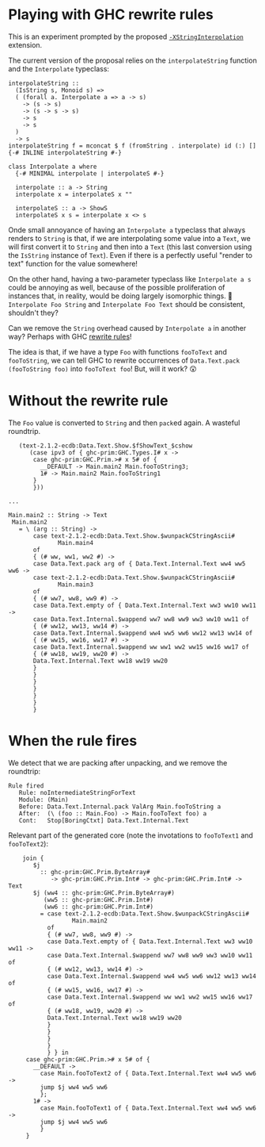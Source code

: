 # Playing with GHC rewrite rules

This is an experiment prompted by the proposed [`-XStringInterpolation`](https://discourse.haskell.org/t/updates-for-string-related-ghc-proposals/13160) extension.

The current version of the proposal relies on the `interpolateString` function and the `Interpolate` typeclass:

```
interpolateString ::
  (IsString s, Monoid s) =>
  ( (forall a. Interpolate a => a -> s)
    -> (s -> s)
    -> (s -> s -> s)
    -> s
    -> s
  )
  -> s
interpolateString f = mconcat $ f (fromString . interpolate) id (:) []
{-# INLINE interpolateString #-}

class Interpolate a where
  {-# MINIMAL interpolate | interpolateS #-}

  interpolate :: a -> String
  interpolate x = interpolateS x ""

  interpolateS :: a -> ShowS
  interpolateS x s = interpolate x <> s
```

Onde small annoyance of having an `Interpolate a` typeclass that always renders to `String` is that, if we are interpolating some value into a `Text`, we will first convert it to `String` and then into a `Text` (this last conversion using the `IsString` instance of `Text`). Even if there is a perfectly useful "render to text" function for the value somewhere! 

On the other hand, having a two-parameter typeclass like 
`Interpolate a s` could be annoying as well, because of the 
possible proliferation of instances that, in reality, would be doing largely isomorphic things. 🤔 `Interpolate Foo String` and `Interpolate Foo Text` should be consistent, shouldn't they?

Can we remove the `String` overhead caused by `Interpolate a` in another way? Perhaps with GHC [rewrite rules](https://ghc.gitlab.haskell.org/ghc/doc/users_guide/exts/rewrite_rules.html)!

The idea is that, if we have a type `Foo` with functions `fooToText` and `fooToString`, we can tell GHC to rewrite occurrences of `Data.Text.pack (fooToString foo)` into `fooToText foo`! But, will it work? 😲

# Without the rewrite rule

The `Foo` value is converted to `String` and then `pack`ed again. A wasteful roundtrip.

```
   (text-2.1.2-ecdb:Data.Text.Show.$fShowText_$cshow
      (case ipv3 of { ghc-prim:GHC.Types.I# x ->
       case ghc-prim:GHC.Prim.># x 5# of {
         __DEFAULT -> Main.main2 Main.fooToString3;
         1# -> Main.main2 Main.fooToString1
       }
       }))

...

Main.main2 :: String -> Text
 Main.main2
   = \ (arg :: String) ->
       case text-2.1.2-ecdb:Data.Text.Show.$wunpackCStringAscii#
              Main.main4
       of
       { (# ww, ww1, ww2 #) ->
       case Data.Text.pack arg of { Data.Text.Internal.Text ww4 ww5 ww6 ->
       case text-2.1.2-ecdb:Data.Text.Show.$wunpackCStringAscii#
              Main.main3
       of
       { (# ww7, ww8, ww9 #) ->
       case Data.Text.empty of { Data.Text.Internal.Text ww3 ww10 ww11 ->
       case Data.Text.Internal.$wappend ww7 ww8 ww9 ww3 ww10 ww11 of
       { (# ww12, ww13, ww14 #) ->
       case Data.Text.Internal.$wappend ww4 ww5 ww6 ww12 ww13 ww14 of
       { (# ww15, ww16, ww17 #) ->
       case Data.Text.Internal.$wappend ww ww1 ww2 ww15 ww16 ww17 of
       { (# ww18, ww19, ww20 #) ->
       Data.Text.Internal.Text ww18 ww19 ww20
       }
       }
       }
       }
       }
       }
       }
```

# When the rule fires

We detect that we are packing after unpacking, and we remove the roundtrip:

```
Rule fired
   Rule: noIntermediateStringForText
   Module: (Main)
   Before: Data.Text.Internal.pack ValArg Main.fooToString a
   After:  (\ (foo :: Main.Foo) -> Main.fooToText foo) a
   Cont:   Stop[BoringCtxt] Data.Text.Internal.Text
```

Relevant part of the generated core (note the invotations to `fooToText1` and `fooToText2`):

```
    join {
       $j
         :: ghc-prim:GHC.Prim.ByteArray#
            -> ghc-prim:GHC.Prim.Int# -> ghc-prim:GHC.Prim.Int# -> Text
       $j (ww4 :: ghc-prim:GHC.Prim.ByteArray#)
          (ww5 :: ghc-prim:GHC.Prim.Int#)
          (ww6 :: ghc-prim:GHC.Prim.Int#)
         = case text-2.1.2-ecdb:Data.Text.Show.$wunpackCStringAscii#
                  Main.main2
           of
           { (# ww7, ww8, ww9 #) ->
           case Data.Text.empty of { Data.Text.Internal.Text ww3 ww10 ww11 ->
           case Data.Text.Internal.$wappend ww7 ww8 ww9 ww3 ww10 ww11 of
           { (# ww12, ww13, ww14 #) ->
           case Data.Text.Internal.$wappend ww4 ww5 ww6 ww12 ww13 ww14 of
           { (# ww15, ww16, ww17 #) ->
           case Data.Text.Internal.$wappend ww ww1 ww2 ww15 ww16 ww17 of
           { (# ww18, ww19, ww20 #) ->
           Data.Text.Internal.Text ww18 ww19 ww20
           }
           }
           }
           }
           } } in
     case ghc-prim:GHC.Prim.># x 5# of {
       __DEFAULT ->
         case Main.fooToText2 of { Data.Text.Internal.Text ww4 ww5 ww6 ->
         jump $j ww4 ww5 ww6
         };
       1# ->
         case Main.fooToText1 of { Data.Text.Internal.Text ww4 ww5 ww6 ->
         jump $j ww4 ww5 ww6
         }
     }
```
